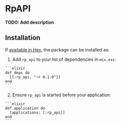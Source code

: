 # RpAPI

**TODO: Add description**

## Installation

If [available in Hex](https://hex.pm/docs/publish), the package can be installed as:

  1. Add `rp_api` to your list of dependencies in `mix.exs`:

    ```elixir
    def deps do
      [{:rp_api, "~> 0.1.0"}]
    end
    ```

  2. Ensure `rp_api` is started before your application:

    ```elixir
    def application do
      [applications: [:rp_api]]
    end
    ```

